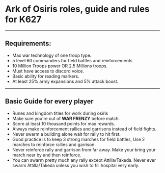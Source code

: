 # Ark of Osiris roles, guide and rules for K627

---

## Requirements:

- Max war technology of one troop type.
- 5 level 60 commanders for field battles and reinforcements.
- 10 Million Troops power OR 2.5 Millions troops.
- Must have access to discord voice.
- Basic ability for reading markers.
- At least 25% army expansions and 5% attack boost.

---

## Basic Guide for every player

- Runes and kingdom titles for work during osiris
- Make sure you're out of <b>WAR FRENZY</b> before match.
- Score at least 10 thousand points for max rewards.
- Always make reinforcement rallies and garrisons instead of field fights.
- Never swarm a building alone wait for rally to hit first.
- Good practice is to keep 3 strong marches for field battles, Use 2 marches to reinforce rallies and garrison.
- Never reinforce rally and garrison from far away. Make your bring your march near by and then reinforce.
- You can swarm pretty much any rally except Attilla/Takeda. Never ever swarm Attilla/Takeda unless you wish to fill hospital very early.
